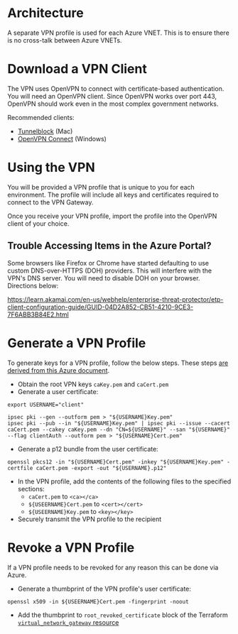 # Architecture

A separate VPN profile is used for each Azure VNET. This is to ensure there is no cross-talk between Azure VNETs.

# Download a VPN Client

The VPN uses OpenVPN to connect with certificate-based authentication. You will need an OpenVPN client. Since OpenVPN works over port 443, OpenVPN should work even in the most complex government networks.

Recommended clients:

- [Tunnelblock](https://tunnelblick.net/index.html) (Mac)
- [OpenVPN Connect](https://openvpn.net/client-connect-vpn-for-windows/) (Windows)

# Using the VPN

You will be provided a VPN profile that is unique to you for each environment. The profile will include all keys and certificates required to connect to the VPN Gateway.

Once you receive your VPN profile, import the profile into the OpenVPN client of your choice.

## Trouble Accessing Items in the Azure Portal?

Some browsers like Firefox or Chrome have started defaulting to use custom DNS-over-HTTPS (DOH) providers. This will interfere with the VPN's DNS server. You will need to disable DOH on your browser. Directions below:

https://learn.akamai.com/en-us/webhelp/enterprise-threat-protector/etp-client-configuration-guide/GUID-04D2A852-CB51-4210-9CE3-7F6ABB3B84E2.html

# Generate a VPN Profile

To generate keys for a VPN profile, follow the below steps. These steps [are derived from this Azure document](https://docs.microsoft.com/en-us/azure/vpn-gateway/vpn-gateway-certificates-point-to-site-linux).

* Obtain the root VPN keys `caKey.pem` and `caCert.pem`
* Generate a user certificate:

```
export USERNAME="client"

ipsec pki --gen --outform pem > "${USERNAME}Key.pem"
ipsec pki --pub --in "${USERNAME}Key.pem" | ipsec pki --issue --cacert caCert.pem --cakey caKey.pem --dn "CN=${USERNAME}" --san "${USERNAME}" --flag clientAuth --outform pem > "${USERNAME}Cert.pem"
```

* Generate a p12 bundle from the user certificate:

```
openssl pkcs12 -in "${USERNAME}Cert.pem" -inkey "${USERNAME}Key.pem" -certfile caCert.pem -export -out "${USERNAME}.p12"
```

* In the VPN profile, add the contents of the following files to the specified sections:
    * `caCert.pem` to `<ca></ca>`
    * `${USEERNAME}Cert.pem` to `<cert></cert>`
    * `${USEERNAME}Key.pem` to `<key></key>`
* Securely transmit the VPN profile to the recipient

# Revoke a VPN Profile

If a VPN profile needs to be revoked for any reason this can be done via Azure.

* Generate a thumbprint of the VPN profile's user certificate:

```
openssl x509 -in ${USEERNAME}Cert.pem -fingerprint -noout 
```

* Add the thumbprint to `root_revoked_certificate` block of the Terraform [`virtual_network_gateway` resource](https://registry.terraform.io/providers/hashicorp/azurerm/latest/docs/resources/virtual_network_gateway)
